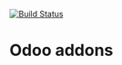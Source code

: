 [![Build Status](https://travis-ci.org/treytux/trey-addons.svg?branch=12.0)](https://travis-ci.org/treytux/trey-addons)

# Odoo addons
